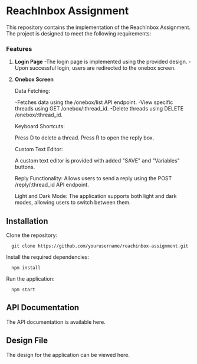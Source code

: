 # ReachInbox Assignment

This repository contains the implementation of the ReachInbox Assignment. The project is designed to meet the following requirements:

### Features

1. **Login Page**
-The login page is implemented using the provided design.
-Upon successful login, users are redirected to the onebox screen.

3. **Onebox Screen**

   Data Fetching:
   
      -Fetches data using the /onebox/list API endpoint.
      -View specific threads using GET /onebox/:thread_id.
      -Delete threads using DELETE /onebox/:thread_id.
   
   Keyboard Shortcuts:

      Press D to delete a thread.
      Press R to open the reply box.

   Custom Text Editor:

      A custom text editor is provided with added "SAVE" and "Variables" buttons.

   Reply Functionality:
      Allows users to send a reply using the POST /reply/:thread_id API endpoint.


   Light and Dark Mode:
      The application supports both light and dark modes, allowing users to switch between them.

## Installation

Clone the repository:

      git clone https://github.com/yourusername/reachinbox-assignment.git

Install the required dependencies:

      npm install

Run the application:

      npm start


## API Documentation
The API documentation is available here.

## Design File
The design for the application can be viewed here.

